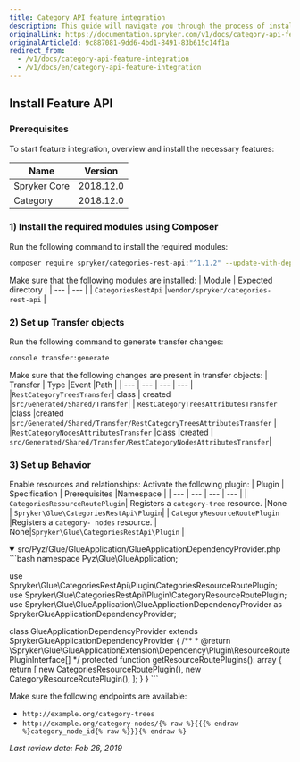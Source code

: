 ```yaml
---
title: Category API feature integration
description: This guide will navigate you through the process of installing and configuring the Category API feature in Spryker OS.
originalLink: https://documentation.spryker.com/v1/docs/category-api-feature-integration
originalArticleId: 9c887081-9dd6-4bd1-8491-83b615c14f1a
redirect_from:
  - /v1/docs/category-api-feature-integration
  - /v1/docs/en/category-api-feature-integration
---
```


## Install Feature API

### Prerequisites

To start feature integration, overview and install the necessary features:

| Name | Version |
| --- | --- |
| Spryker Core | 2018.12.0 |
| Category | 2018.12.0 |

### 1) Install the required modules using Composer

Run the following command to install the required modules:

```bash
composer require spryker/categories-rest-api:"^1.1.2" --update-with-dependencies 
```
Make sure that the following modules are installed:
| Module | Expected directory |
| --- | --- |
| `CategoriesRestApi` |`vendor/spryker/categories-rest-api` |

### 2) Set up Transfer objects
Run the following command to generate transfer changes:
```bash
console transfer:generate 
```
 Make sure that the following changes are present in transfer objects: 
 | Transfer | Type  |Event  |Path |
 | --- | --- | --- | --- |
|`RestCategoryTreesTransfer`| class | created |`src/Generated/Shared/Transfer`|
| `RestCategoryTreesAttributesTransfer` |class |created |`src/Generated/Shared/Transfer/RestCategoryTreesAttributesTransfer` |
|`RestCategoryNodesAttributesTransfer`  |class  |created  | `src/Generated/Shared/Transfer/RestCategoryNodesAttributesTransfer`|

### 3) Set up Behavior
  Enable resources and relationships:
   Activate the following plugin:
| Plugin | Specification  | Prerequisites |Namespace |
 | --- | --- | --- | --- |
| `CategoriesResourceRoutePlugin`| Registers a `category-tree` resource. |None  | `Spryker\Glue\CategoriesRestApi\Plugin`|
| `CategoryResourceRoutePlugin`	 |Registers a `category- nodes` resource. | None|`Spryker\Glue\CategoriesRestApi\Plugin` |
<details open>
<summary> src/Pyz/Glue/GlueApplication/GlueApplicationDependencyProvider.php</summary>
```bash 
 namespace Pyz\Glue\GlueApplication;
 
use Spryker\Glue\CategoriesRestApi\Plugin\CategoriesResourceRoutePlugin;
use Spryker\Glue\CategoriesRestApi\Plugin\CategoryResourceRoutePlugin;
use Spryker\Glue\GlueApplication\GlueApplicationDependencyProvider as SprykerGlueApplicationDependencyProvider;
 
class GlueApplicationDependencyProvider extends SprykerGlueApplicationDependencyProvider
{
    /**
     * @return \Spryker\Glue\GlueApplicationExtension\Dependency\Plugin\ResourceRoutePluginInterface[]
     */
    protected function getResourceRoutePlugins(): array
    {
        return [
            new CategoriesResourceRoutePlugin(),
            new CategoryResourceRoutePlugin(),
        ];
    }
}
    ```
    </details>
    
 Make sure the following endpoints are available:
*  `http://example.org/category-trees`
* `http://example.org/category-nodes/{% raw %}{{{% endraw %}category_node_id{% raw %}}}{% endraw %}`

_Last review date: Feb 26, 2019_  <!-- by   Tihran Voitov and Dmitry Beirak-->


